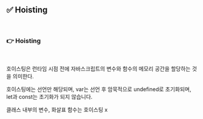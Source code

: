 ## ✅ Hoisting

<br>

### 👉 Hoisting

<br>

호이스팅은 런타임 시점 전에 자바스크립트의 변수와 함수의 메모리 공간을 할당하는 것을 의미한다.

호이스팅에는 선언만 해당되며, var는 선언 후 암묵적으로 undefined로 초기화되며, let과 const는 초기화가 되지 않습니다.

클래스 내부의 변수, 화살표 함수는 호이스팅 x